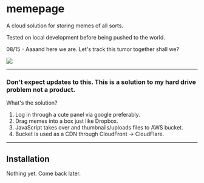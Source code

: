# memepage

A cloud solution for storing memes of all sorts.

Tested on local development before being pushed to the world.

08/15 - Aaaand here we are.
Let's track this tumor together shall we?

![](https://i.imgur.com/Jaqpngq.png)

***

### **Don't expect updates to this. This is a solution to my hard drive problem not a product.**

What's the solution?

1. Log in through a cute panel via google preferably.
1. Drag memes into a box just like Dropbox.
1. JavaScript takes over and thumbnails/uploads files to AWS bucket.
1. Bucket is used as a CDN through CloudFront -> CloudFlare.

***

## **Installation**

Nothing yet. Come back later.
